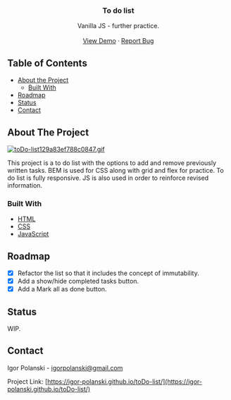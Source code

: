  <h3 align="center">To do list</h3>

  <p align="center">
    Vanilla JS - further practice.
    <br />
    <br />
    <a href="https://igor-polanski.github.io/toDo-list/" target="_blank" rel="noopener noreferrer">View Demo</a>
    ·
    <a href="https://igor-polanski.github.io/toDo-list/issues" target="_blank" rel="noopener noreferrer">Report Bug</a>
  </p>
</p>



## Table of Contents

* [About the Project](#about-the-project)
  * [Built With](#built-with)
* [Roadmap](#roadmap)
* [Status](#status)
* [Contact](#contact)



## About The Project

[![toDo-list129a83ef788c0847.gif](https://s7.gifyu.com/images/toDo-list129a83ef788c0847.gif)](https://gifyu.com/image/QdvC)

This project is a to do list with the options to add and remove previously written tasks. BEM is used for CSS along with grid and flex for practice. To do list is fully responsive. JS is also used in order to reinforce revised information.


### Built With

* [HTML](https://igor-polanski.github.io/toDo-list/blob/master/index.html)
* [CSS](https://igor-polanski.github.io/toDo-list/tree/master/css)
* [JavaScript](https://igor-polanski.github.io/toDo-list/blob/master/js/script.js)


## Roadmap

- [x] Refactor the list so that it includes the concept of immutability.
- [x] Add a show/hide completed tasks button.
- [x] Add a Mark all as done button.

## Status

WIP.

## Contact

Igor Polanski - igorpolanski@gmail.com

Project Link: [https://igor-polanski.github.io/toDo-list/](https://igor-polanski.github.io/toDo-list/)

